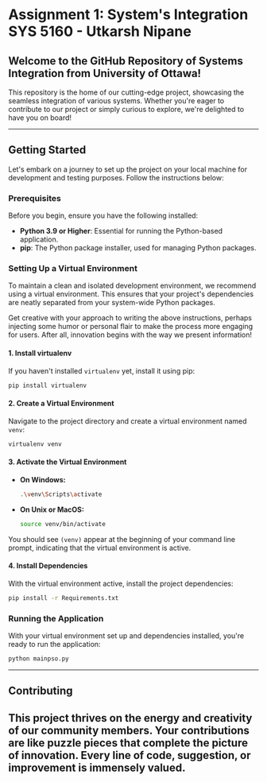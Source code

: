 
# Assignment 1: System's Integration SYS 5160 - Utkarsh Nipane

## Welcome to the GitHub Repository of Systems Integration from University of Ottawa!

This repository is the home of our cutting-edge project, showcasing the seamless integration of various systems. Whether you're eager to contribute to our project or simply curious to explore, we're delighted to have you on board!

---

## Getting Started

Let's embark on a journey to set up the project on your local machine for development and testing purposes. Follow the instructions below:

### Prerequisites

Before you begin, ensure you have the following installed:

- **Python 3.9 or Higher**: Essential for running the Python-based application.
- **pip**: The Python package installer, used for managing Python packages.

### Setting Up a Virtual Environment

To maintain a clean and isolated development environment, we recommend using a virtual environment. This ensures that your project's dependencies are neatly separated from your system-wide Python packages.

Get creative with your approach to writing the above instructions, perhaps injecting some humor or personal flair to make the process more engaging for users. After all, innovation begins with the way we present information!

#### 1. Install virtualenv

If you haven't installed `virtualenv` yet, install it using pip:

```bash
pip install virtualenv
```

#### 2. Create a Virtual Environment

Navigate to the project directory and create a virtual environment named `venv`:

```bash
virtualenv venv
```

#### 3. Activate the Virtual Environment

- **On Windows:**

  ```bash
  .\venv\Scripts\activate
  ```

- **On Unix or MacOS:**

  ```bash
  source venv/bin/activate
  ```

You should see `(venv)` appear at the beginning of your command line prompt, indicating that the virtual environment is active.

#### 4. Install Dependencies

With the virtual environment active, install the project dependencies:

```bash
pip install -r Requirements.txt
```

### Running the Application

With your virtual environment set up and dependencies installed, you're ready to run the application:

```bash
python mainpso.py
```

---

## Contributing

This project thrives on the energy and creativity of our community members. Your contributions are like puzzle pieces that complete the picture of innovation. Every line of code, suggestion, or improvement is **immensely valued.**
---
